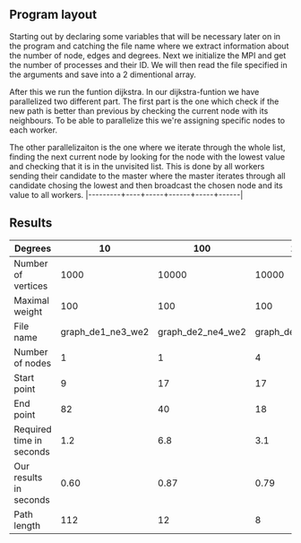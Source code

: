 <h2> Program layout </h2>

Starting out by declaring some variables that will be necessary later on in the program and catching the file name where we
extract information about the number of node, edges and degrees. Next we initialize the MPI and get the number of processes
and their ID. We will then read the file specified in the arguments and save into a 2 dimentional array.

After this we run the funtion dijkstra. In our dijkstra-funtion we have parallelized two different part. The first part is
the one which check if the new path is better than previous by checking the current node with its neighbours. To be able to
parallelize this we're assigning specific nodes to each worker.

The other parallelizaiton is the one where we iterate through the whole list, finding the next current node by looking for
the node with the lowest value and checking that it is in the unvisited list. This is done by all workers sending their
candidate to the master where the master iterates through all candidate chosing the lowest and then broadcast the chosen node
and its value to all workers. 
|---------+----+-----+------+-----+------|

<h2> Results </h2>

| Degrees | 10 | 100 |	100 | 100 | 1000 |
|--------|-------|------|-------|-----|-------|
| Number of vertices |	1000 | 10000 | 10000 | 100000 | 100000 |
| Maximal weight | 100 | 100 |	100 | 100 | 1000 |
| File name | graph_de1_ne3_we2 | graph_de2_ne4_we2 | graph_de2_ne4_we2 | graph_de2_ne5_we2 | graph_de3_ne5_we3 |
| Number of nodes  | 1 | 1 | 4 | 10 | 20 |
| Start point |	9 | 17 | 17 | 107 | 4 |
| End point | 82 | 40 |	18 | 0 | 5 |
| Required time in seconds | 1.2 | 6.8 | 3.1 | 98 | 256 |
| Our results in seconds | 0.60 | 0.87 | 0.79 | 6.10 | 25.60 |
| Path length | 112 | 12 | 8 | 18  | 21 |

